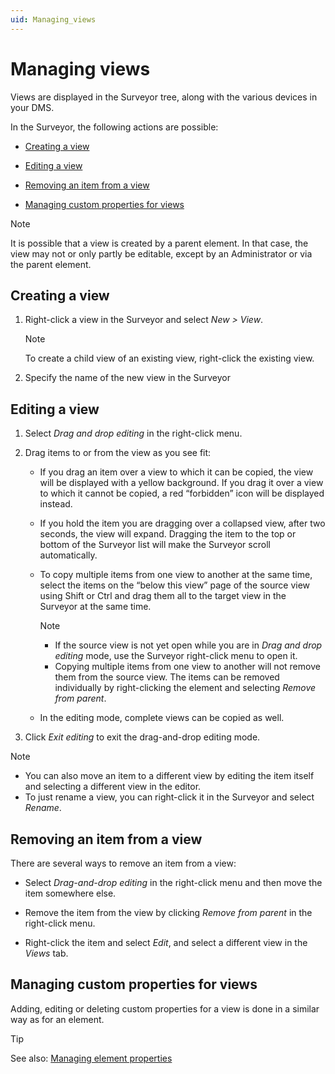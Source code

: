 ```yaml
---
uid: Managing_views
---
```


# Managing views

Views are displayed in the Surveyor tree, along with the various devices in your DMS.

In the Surveyor, the following actions are possible:

- [Creating a view](#creating-a-view)

- [Editing a view](#editing-a-view)

- [Removing an item from a view](#removing-an-item-from-a-view)

- [Managing custom properties for views](#managing-custom-properties-for-views)

> [!NOTE]
> It is possible that a view is created by a parent element. In that case, the view may not or only partly be editable, except by an Administrator or via the parent element.

## Creating a view

1. Right-click a view in the Surveyor and select *New \> View*.

   > [!NOTE]
   > To create a child view of an existing view, right-click the existing view.

1. Specify the name of the new view in the Surveyor

## Editing a view

1. Select *Drag and drop editing* in the right-click menu.

1. Drag items to or from the view as you see fit:

   - If you drag an item over a view to which it can be copied, the view will be displayed with a yellow background. If you drag it over a view to which it cannot be copied, a red “forbidden” icon will be displayed instead.

   - If you hold the item you are dragging over a collapsed view, after two seconds, the view will expand. Dragging the item to the top or bottom of the Surveyor list will make the Surveyor scroll automatically.

   - To copy multiple items from one view to another at the same time, select the items on the “below this view” page of the source view using Shift or Ctrl and drag them all to the target view in the Surveyor at the same time.

     > [!NOTE]
     >
     > - If the source view is not yet open while you are in *Drag and drop editing* mode, use the Surveyor right-click menu to open it.
     > - Copying multiple items from one view to another will not remove them from the source view. The items can be removed individually by right-clicking the element and selecting *Remove from parent*.

   - In the editing mode, complete views can be copied as well.

1. Click *Exit editing* to exit the drag-and-drop editing mode.

> [!NOTE]
>
> - You can also move an item to a different view by editing the item itself and selecting a different view in the editor.
> - To just rename a view, you can right-click it in the Surveyor and select *Rename*.

## Removing an item from a view

There are several ways to remove an item from a view:

- Select *Drag-and-drop editing* in the right-click menu and then move the item somewhere else.

- Remove the item from the view by clicking *Remove from parent* in the right-click menu.

- Right-click the item and select *Edit*, and select a different view in the *Views* tab.

## Managing custom properties for views

Adding, editing or deleting custom properties for a view is done in a similar way as for an element.

> [!TIP]
> See also: [Managing element properties](xref:Managing_element_properties)
